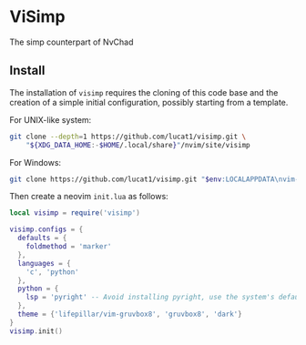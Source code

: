 # ViSimp

The simp counterpart of NvChad

## Install

The installation of `visimp` requires the cloning of this code base and the
creation of a simple initial configuration, possibly starting from a template.

For UNIX-like system:
```sh
git clone --depth=1 https://github.com/lucat1/visimp.git \
    "${XDG_DATA_HOME:-$HOME/.local/share}"/nvim/site/visimp
```

For Windows:
```sh
git clone https://github.com/lucat1/visimp.git "$env:LOCALAPPDATA\nvim-data\site\visimp"
```

Then create a neovim `init.lua` as follows:

```lua
local visimp = require('visimp')

visimp.configs = {
  defaults = {
    foldmethod = 'marker'
  },
  languages = {
    'c', 'python'
  },
  python = {
    lsp = 'pyright' -- Avoid installing pyright, use the system's default
  },
  theme = {'lifepillar/vim-gruvbox8', 'gruvbox8', 'dark'}
}
visimp.init()
```
